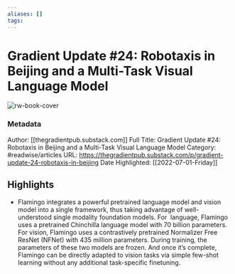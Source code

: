 ```yaml
---
aliases: []
tags:
---
```

# Gradient Update #24: Robotaxis in Beijing and a Multi-Task Visual Language Model

![rw-book-cover](https://readwise-assets.s3.amazonaws.com/static/images/article0.00998d930354.png)
### Metadata
Author: [[thegradientpub.substack.com]]
Full Title: Gradient Update #24: Robotaxis in Beijing and a Multi-Task Visual Language Model
Category: #readwise/articles
URL: https://thegradientpub.substack.com/p/gradient-update-24-robotaxis-in-beijing
Date Highlighted: [[2022-07-01-Friday]]

## Highlights
- Flamingo integrates a powerful pretrained language model and vision model into a single framework, thus taking advantage of well-understood single modality foundation models. For  language, Flamingo uses a pretrained Chinchilla language model with 70 billion parameters. For vision, Flamingo uses a contrastively pretrained Normalizer Free ResNet (NFNet) with 435 million parameters. During training, the parameters of these two models are frozen. And once it’s complete, Flamingo can be directly adapted to vision tasks via simple few-shot learning without any additional task-specific finetuning.

